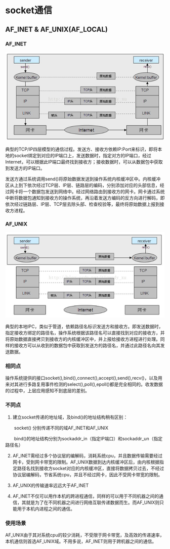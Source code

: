 # socket通信

## AF_INET & AF_UNIX(AF_LOCAL)

### AF_INET
![socket inet](pic/socket_inet.jpg)

典型的TCP/IP四层模型的通信过程。发送方、接收方依赖IP:Port来标识，即将本地的socket绑定到对应的IP端口上，发送数据时，指定对方的IP端口，经过Internet，可以根据此IP端口最终找到接收方；接收数据时，可以从数据包中获取到发送方的IP端口。

发送方通过系统调用send()将原始数据发送到操作系统内核缓冲区中。内核缓冲区从上到下依次经过TCP层、IP层、链路层的编码，分别添加对应的头部信息，经过网卡将一个数据包发送到网络中。经过网络路由到接收方的网卡。网卡通过系统中断将数据包通知到接收方的操作系统，再沿着发送方编码的反方向进行解码，即依次经过链路层、IP层、TCP层去除头部、检查校验等，最终将原始数据上报到接收方进程。

### AF_UNIX
![socket unix](pic/socket_unix.jpg)

典型的本地IPC，类似于管道，依赖路径名标识发送方和接收方。即发送数据时，指定接收方绑定的路径名，操作系统根据该路径名可以直接找到对应的接收方，并将原始数据直接拷贝到接收方的内核缓冲区中，并上报给接收方进程进行处理。同样的接收方可以从收到的数据包中获取到发送方的路径名，并通过此路径名向其发送数据。

### 相同点
操作系统提供的接口socket(),bind(),connect(),accept(),send(),recv()，以及用来对其进行多路复用事件检测的select(),poll(),epoll()都是完全相同的。收发数据的过程中，上层应用感知不到底层的差别。

### 不同点
1. 建立socket传递的地址域，及bind()的地址结构稍有区别：

　　socket() 分别传递不同的域AF_INET和AF_UNIX

　　bind()的地址结构分别为sockaddr_in（指定IP端口）和sockaddr_un（指定路径名）

2. AF_INET需经过多个协议层的编解码，消耗系统cpu，并且数据传输需要经过网卡，受到网卡带宽的限制。AF_UNIX数据到达内核缓冲区后，由内核根据指定路径名找到接收方socket对应的内核缓冲区，直接将数据拷贝过去，不经过协议层编解码，节省系统cpu，并且不经过网卡，因此不受网卡带宽的限制。

3. AF_UNIX的传输速率远远大于AF_INET

4. AF_INET不仅可以用作本机的跨进程通信，同样的可以用于不同机器之间的通信，其就是为了在不同机器之间进行网络互联传递数据而生。而AF_UNIX则只能用于本机内进程之间的通信。

### 使用场景
AF_UNIX由于其对系统cpu的较少消耗，不受限于网卡带宽，及高效的传递速率，本机通信则首选AF_UNIX域。不用多说，AF_INET则用于跨机器之间的通信。
